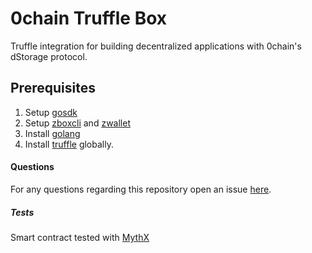 # 0chain Truffle Box
Truffle integration for building decentralized applications with 0chain's dStorage protocol. 

## Prerequisites
1. Setup [gosdk](https://github.com/0chain/gosdk/)
2. Setup [zboxcli](https://github.com/0chain/zboxcli) and [zwallet](https://github.com/0chain/zwalletcli)
3. Install [golang](https://golang.org/doc/install)
4. Install [truffle](https://www.npmjs.com/package/truffle) globally.

#### Questions
For any questions regarding this repository open an issue [here](https://github.com/0chain/truffle/issues).

##### Tests
Smart contract tested with [MythX](https://mythx.io/)